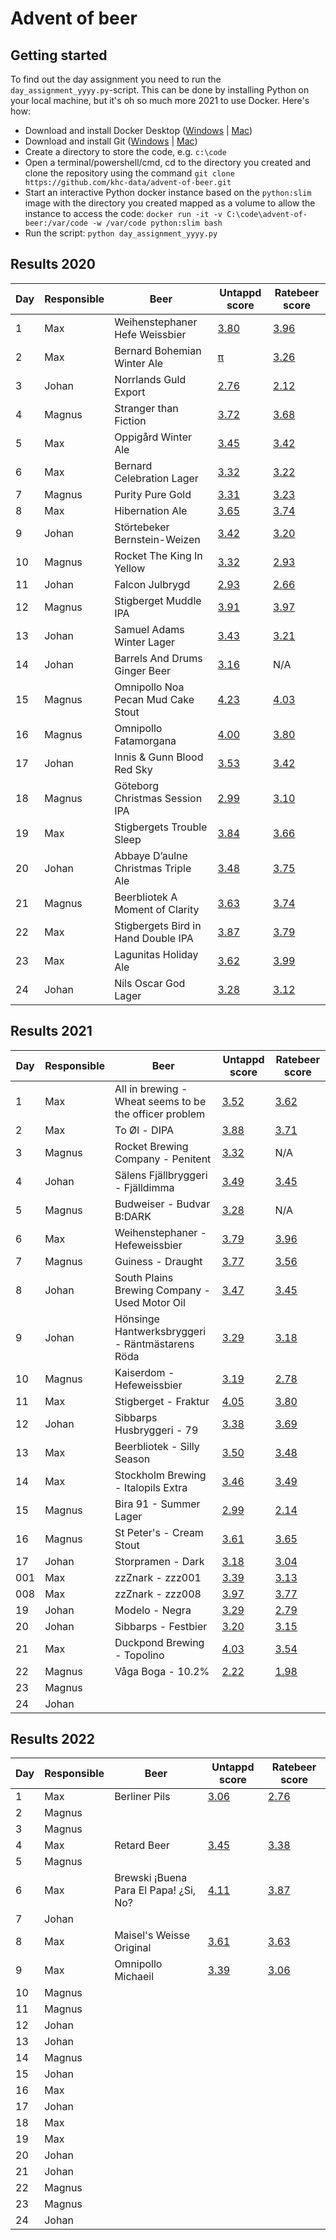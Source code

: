 # Advent of beer

## Getting started

To find out the day assignment you need to run the `day_assignment_yyyy.py`-script. This can be done by installing Python on your local machine, but it's oh so much more 2021 to use Docker. Here's how:
- Download and install Docker Desktop ([Windows](http://https://hub.docker.com/editions/community/docker-ce-desktop-windows "Windows") | [Mac](https://docs.docker.com/docker-for-mac/install/ "Mac"))
- Download and install Git ([Windows](https://gitforwindows.org/ "Windows") | [Mac](https://git-scm.com/download/mac "Mac"))
- Create a directory to store the code, e.g. `c:\code`
- Open a terminal/powershell/cmd, cd to the directory you created and clone the repository using the command `git clone https://github.com/khc-data/advent-of-beer.git`
- Start an interactive Python docker instance based on the `python:slim` image with the directory you created mapped as a volume to allow the instance to access the code: `docker run -it -v C:\code\advent-of-beer:/var/code -w /var/code python:slim bash`
- Run the script: `python day_assignment_yyyy.py`

## Results 2020

| Day | Responsible | Beer | Untappd score | Ratebeer score |
| --- | --- | --- | --- | --- |
| 1 | Max | Weihenstephaner Hefe Weissbier | [3.80](https://untappd.com/b/bayerische-staatsbrauerei-weihenstephan-weihenstephaner-hefeweissbier/8745) | [3.96](https://www.ratebeer.com/beer/weihenstephaner-hefeweissbier/1156/) |
| 2 | Max | Bernard Bohemian Winter Ale | [π](https://untappd.com/b/bernard-family-brewery-bohemian-winter-ale/1294417) | [3.26](https://www.ratebeer.com/beer/bernard-bohemian-ale-16/279996/) |
| 3 | Johan | Norrlands Guld Export | [2.76](https://untappd.com/b/spendrups-bryggeri-norrlands-guld-export/8267) | [2.12](https://www.ratebeer.com/Ratings/Beer/Beer-Ratings.asp?BeerID=9671) |
| 4 | Magnus | Stranger than Fiction | [3.72](https://untappd.com/b/collective-arts-brewing-stranger-than-fiction/1009922) | [3.68](https://www.ratebeer.com/Ratings/Beer/Beer-Ratings.asp?BeerID=325758) |
| 5 | Max | Oppigård Winter Ale | [3.45](https://untappd.com/b/oppigards-bryggeri-winter-ale/12168) | [3.42](https://www.ratebeer.com/beer/oppigards-winter-ale/39203/) |
| 6 | Max | Bernard Celebration Lager | [3.32](https://untappd.com/b/bernard-family-brewery-celebration-lager-svatecni-lezak/14628) | [3.22](https://www.ratebeer.com/beer/bernard-svatecni-lezak-12-celebration-lager-12/26766/) |
| 7 | Magnus | Purity Pure Gold | [3.31](https://untappd.com/b/purity-brewing-co-england-pure-gold/6445) | [3.23](https://www.ratebeer.com/beer/purity-pure-gold/54329/) |
| 8 | Max | Hibernation Ale | [3.65](https://untappd.com/b/great-divide-brewing-company-hibernation-ale/414) | [3.74](https://www.ratebeer.com/beer/great-divide-hibernation-ale/1653/) |
| 9 | Johan | Störtebeker Bernstein-Weizen | [3.42](https://untappd.com/b/stortebeker-braumanufaktur-bernstein-weizen/29780) | [3.20](https://www.ratebeer.com/beer/stoertebeker-bernstein-weizen/39881/) |
| 10 | Magnus | Rocket The King In Yellow | [3.32](https://untappd.com/b/rocket-brewing-company-the-king-in-yellow/3161442) | [2.93](https://www.ratebeer.com/beer/rocket-the-king-in-yellow/754185/) |
| 11 | Johan | Falcon Julbrygd | [2.93](https://untappd.com/b/carlsberg-sverige-falcon-julbrygd/97541) | [2.66](https://www.ratebeer.com/beer/falcon-juloel-julbrygd/19971/) |
| 12 | Magnus | Stigberget Muddle IPA | [3.91](https://untappd.com/b/stigbergets-bryggeri-muddle/1905809) | [3.97](https://www.ratebeer.com/beer/stigbergets-muddle/479461/) |
| 13 | Johan | Samuel Adams Winter Lager | [3.43](https://untappd.com/b/boston-beer-company-samuel-adams-winter-lager/3919) | [3.21](https://www.ratebeer.com/beer/samuel-adams-winter-lager/168/) |
| 14 | Johan | Barrels And Drums Ginger Beer | [3.16](https://untappd.com/b/barrels-and-drums-ginger-beer/2679469) | N/A |
| 15 | Magnus | Omnipollo Noa Pecan Mud Cake Stout | [4.23](https://untappd.com/b/omnipollo-noa-pecan-mud-cake-stout/1046298) | [4.03](https://www.ratebeer.com/beer/omnipollo-noa-pecan-mud-cake-double-barrel/409868/) |
| 16 | Magnus | Omnipollo Fatamorgana | [4.00](https://untappd.com/b/omnipollo-fatamorgana/477842) | [3.80](https://untappd.com/b/omnipollo-fatamorgana/477842) |
| 17 | Johan | Innis & Gunn Blood Red Sky | [3.53](https://untappd.com/b/innis-and-gunn-blood-red-sky/2335869) | [3.42](https://www.ratebeer.com/beer/innis-and-gunn-blood-red-sky/561004/) |
| 18 | Magnus | Göteborg Christmas Session IPA | [2.99](https://untappd.com/b/goteborgs-nya-bryggeri-christmas-session-ipa/2364082) | [3.10](https://www.ratebeer.com/beer/goeteborgs-christmas-session-ipa/564296/) |
| 19 | Max | Stigbergets Trouble Sleep | [3.84](https://untappd.com/b/stigbergets-bryggeri-trouble-sleep/2809562) | [3.66](https://www.ratebeer.com/beer/stigbergets-trouble-sleep/658382/) |
| 20 | Johan | Abbaye D’aulne Christmas Triple Ale | [3.48](https://untappd.com/b/brasserie-de-l-abbaye-d-aulne-abbaye-d-aulne-christmas-triple-ale/4082926) | [3.75](https://www.ratebeer.com/beer/de-l-abbaye-d-aulne-biere-de-noel/878392/) |
| 21 | Magnus | Beerbliotek A Moment of Clarity | [3.63](https://untappd.com/b/beerbliotek-a-moment-of-clarity/1920392) | [3.74](https://www.ratebeer.com/beer/beerbliotek-a-moment-of-clarity/485750/) |
| 22 | Max | Stigbergets Bird in Hand Double IPA | [3.87](https://untappd.com/b/stigbergets-bryggeri-bird-in-hand/2866271) | [3.79](https://www.ratebeer.com/beer/stigbergets-bird-in-hand/670436/) |
| 23 | Max | Lagunitas Holiday Ale | [3.62](https://untappd.com/b/lagunitas-brewing-company-lagunitas-sucks-holiday-ale-2020/4036799) | [3.99](https://www.ratebeer.com/beer/lagunitas-sucks/158433/) |
| 24 | Johan | Nils Oscar God Lager | [3.28](https://untappd.com/b/nils-oscar-god-lager/7816) | [3.12](https://www.ratebeer.com/Ratings/Beer/Beer-Ratings.asp?BeerID=6135) |

## Results 2021

| Day | Responsible | Beer | Untappd score | Ratebeer score |
| --- | --- | --- | --- | --- |
| 1 | Max | All in brewing - Wheat seems to be the officer problem| [3.52](https://untappd.com/b/all-in-brewing-wheat-seems-to-be-the-officer-problem-citra-and-sabro/4385766)| [3.62](https://www.ratebeer.com/beer/all-in-brewing-stigbergets-wheat-seems-to-be-the-officer-problem-yellow-green/270492/) |
| 2 | Max | To Øl - DIPA | [3.88](https://untappd.com/b/to-ol-dipa/4028211) | [3.71](https://www.ratebeer.com/beer/to-ol-dipa/871943/) |
| 3 | Magnus | Rocket Brewing Company - Penitent | [3.32](https://untappd.com/b/rocket-brewing-company-penitent/4318476) | N/A |
| 4 | Johan | Sälens Fjällbryggeri - Fjälldimma | [3.49](https://untappd.com/b/salens-fjallbryggeri-fjalldimma/4185911) | [3.45](https://www.ratebeer.com/beer/saelens-fjaelldimma/919397/) |
| 5 | Magnus | Budweiser - Budvar B:DARK| [3.28](https://untappd.com/b/budejovicky-budvar-budweiser-budvar-b-dark-czechvar-b-dark/39819) | N/A |
| 6 | Max | Weihenstephaner - Hefeweissbier | [3.79](https://untappd.com/b/bayerische-staatsbrauerei-weihenstephan-weihenstephaner-hefeweissbier/8745) | [3.96](https://www.ratebeer.com/beer/weihenstephaner-hefeweissbier/1156/) |
| 7 | Magnus | Guiness - Draught | [3.77](https://untappd.com/b/guinness-guinness-draught/4473) | [3.56](https://www.ratebeer.com/beer/guinness-draught/1267/) |
| 8 | Johan | South Plains Brewing Company - Used Motor Oil | [3.47](https://untappd.com/b/south-plains-brewing-company-used-motor-oil/2001994) | [3.45](https://www.ratebeer.com/beer/south-plains-used-motor-oil/498477/) |
| 9 | Johan | Hönsinge Hantwerksbryggeri - Räntmästarens Röda | [3.29](https://untappd.com/b/honsinge-hantwerksbryggeri-rantmastarens-roda/696757) | [3.18](https://www.ratebeer.com/beer/hoensinge-raentmaestarens-roeda/323994/) |
| 10 | Magnus | Kaiserdom - Hefeweissbier | [3.19](https://untappd.com/b/privatbrauerei-kaiserdom-hefe-weissbier/15252) | [2.78](https://www.ratebeer.com/beer/kaiserdom-hefe-weissbier/117954/) |
| 11 | Max | Stigberget - Fraktur | [4.05](https://untappd.com/b/stigbergets-bryggeri-fraktur/4283581) | [3.80](https://www.ratebeer.com/beer/stigbergets-fraktur/926326/) |
| 12 | Johan | Sibbarps Husbryggeri - 79 | [3.38](https://untappd.com/b/sibbarps-husbryggeri-79/3985701) | [3.69](https://www.ratebeer.com/beer/sibbarps-79/865394/) |
| 13 | Max | Beerbliotek - Silly Season| [3.50](https://untappd.com/b/beerbliotek-silly-season/4555167) | [3.48](https://www.ratebeer.com/beer/beerbliotek-silly-season/966725/) |
| 14 | Max | Stockholm Brewing - Italopils Extra | [3.46](https://untappd.com/b/stockholm-brewing-co-italopils-extra/4228123) | [3.49](https://www.ratebeer.com/beer/stockholm-italopils-extra/919653/) |
| 15 | Magnus | Bira 91 - Summer Lager | [2.99](https://untappd.com/b/bira-91-bira-91-blonde/981756) | [2.14](https://www.ratebeer.com/brewers/cerana-beverages/22029/) |
| 16 | Magnus | St Peter's - Cream Stout | [3.61](https://untappd.com/b/st-peter-s-brewery-co-cream-stout/797) | [3.65](https://www.ratebeer.com/beer/st-peter-s-cream-stout-bottled/5301/) |
| 17 | Johan | Storpramen - Dark | [3.18](https://untappd.com/b/pivovary-staropramen-staropramen-dark-beer-cerny-lezak/130017) | [3.04](https://www.ratebeer.com/beer/staropramen-cerny-dark-temne/4791/) |
| 001 | Max | zzZnark - zzz001 | [3.39](https://untappd.com/b/zzz-zzznark-zzz001/4130698) | [3.13](https://www.ratebeer.com/beer/zzz001/892407/) |
| 008 | Max | zzZnark - zzz008 | [3.97](https://untappd.com/b/zzz-zzznark-zzz008/4223949) | [3.77](https://www.ratebeer.com/beer/zzz008/915315/) |
| 19 | Johan | Modelo - Negra | [3.29](https://untappd.com/b/grupo-modelo-modelo-negra/5852) | [2.79](https://www.ratebeer.com/beer/modelo-negra/745/) |
| 20 | Johan | Sibbarps - Festbier | [3.20](https://untappd.com/b/sibbarps-husbryggeri-festbier/1663726) | [3.15](https://www.ratebeer.com/beer/sibbarps-festbier/457934/) |
| 21 | Max | Duckpond Brewing - Topolino | [4.03](https://untappd.com/b/duckpond-brewing-topolino/3832316) | [3.54](https://www.ratebeer.com/beer/duckpond-topolino/853766/) |
| 22 | Magnus | Våga Boga - 10.2% | [2.22](https://untappd.com/b/three-towns-independent-brewers-arboga-extra-stark-10-2/53125) | [1.98](https://www.ratebeer.com/beer/arboga-10-2/12495/) |
| 23 | Magnus | | | |
| 24 | Johan | | | |

## Results 2022

| Day | Responsible | Beer | Untappd score | Ratebeer score |
| --- | --- | --- | --- | --- |
| 1 | Max | Berliner Pils | [3.06](https://untappd.com/b/berliner-kindl-schultheiss-brauerei-radeberger-gruppe-berliner-pilsner/6578) | [2.76](https://www.ratebeer.com/beer/berliner-pilsner/13471/) |
| 2 | Magnus | | | |
| 3 | Magnus | | | |
| 4 | Max | Retard Beer | [3.45](https://untappd.com/b/west-coast-beersmiths-retard-beer/2588825) | [3.38](https://www.ratebeer.com/beer/beersmiths-retard-beer/639120/) |
| 5 | Magnus | | | |
| 6 | Max | Brewski ¡Buena Para El Papa! ¿Si, No? | [4.11](https://untappd.com/b/brewski-buena-para-el-papa-si-no/1520934) | [3.87](https://www.ratebeer.com/beer/brewski-buena-para-el-papa-si-no/418435/) |
| 7 | Johan | | | |
| 8 | Max | Maisel's Weisse Original | [3.61](https://untappd.com/b/brauerei-gebr-maisel-maisel-s-weisse-original/35642) | [3.63](https://www.ratebeer.com/beer/maisels-weisse-original/4560/) |
| 9 | Max | Omnipollo Michaeil | [3.39](https://untappd.com/b/omnipollo-michael/5000659) | [3.06](https://www.ratebeer.com/beer/omnipollo-michael/1048880/) |
| 10 | Magnus | | | |
| 11 | Magnus | | | |
| 12 | Johan | | | |
| 13 | Johan | | | |
| 14 | Magnus | | | |
| 15 | Johan | | | |
| 16 | Max | | | |
| 17 | Johan | | | |
| 18 | Max | | | |
| 19 | Max | | | |
| 20 | Johan | | | |
| 21 | Johan | | | |
| 22 | Magnus | | | |
| 23 | Magnus | | | |
| 24 | Johan | | | |